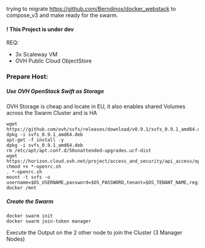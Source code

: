 trying to migrate https://github.com/Berndinox/docker_webstack to compose_v3 and make ready for the swarm.

#### ! This Project is under dev

REQ:
- 3x Scaleway VM
- OVH Public Cloud ObjectStore

### Prepare Host:

##### Use OVH OpenStack Swift as Storage
OVH Storage is cheap and locate in EU, it also enables shared Volumes across the Swarm Cluster and is HA
```
wget https://github.com/ovh/svfs/releases/download/v0.9.1/svfs_0.9.1_amd64.deb
dpkg -i svfs_0.9.1_amd64.deb
apt-get -f install -y
dpkg -i svfs_0.9.1_amd64.deb
rm /etc/apt/apt.conf.d/50unattended-upgrades.ucf-dist
wget https://horizon.cloud.ovh.net/project/access_and_security/api_access/openrc/
chmod +x *-openrc.sh
. *-openrc.sh
mount -t svfs -o username=$OS_USERNAME,password=$OS_PASSWORD,tenant=$OS_TENANT_NAME,region=$OS_REGION_NAME docker /mnt
```

##### Create the Swarm
```
docker swarm init
docker swarm join-token manager
```
Execute the Output on the 2 other node to join the Cluster (3 Manager Nodes)
